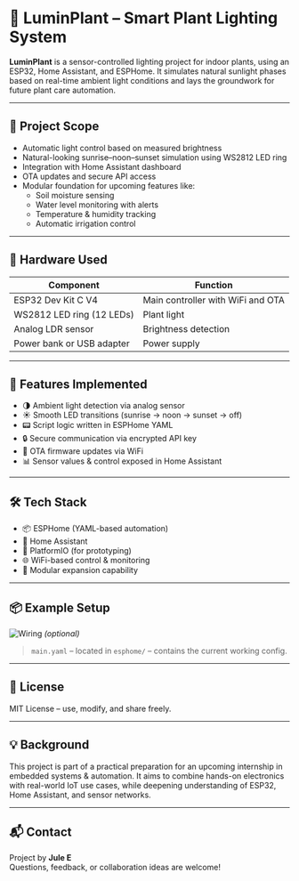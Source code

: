 # 🌱 LuminPlant – Smart Plant Lighting System

**LuminPlant** is a sensor-controlled lighting project for indoor plants, using an ESP32, Home Assistant, and ESPHome. It simulates natural sunlight phases based on real-time ambient light conditions and lays the groundwork for future plant care automation.

---

## 🎯 Project Scope

- Automatic light control based on measured brightness
- Natural-looking sunrise–noon–sunset simulation using WS2812 LED ring
- Integration with Home Assistant dashboard
- OTA updates and secure API access
- Modular foundation for upcoming features like:
  - Soil moisture sensing
  - Water level monitoring with alerts
  - Temperature & humidity tracking
  - Automatic irrigation control

---

## 🔧 Hardware Used

| Component                  | Function                                |
|----------------------------|-----------------------------------------|
| ESP32 Dev Kit C V4         | Main controller with WiFi and OTA       |
| WS2812 LED ring (12 LEDs)  | Plant light                             |
| Analog LDR sensor          | Brightness detection                    |
| Power bank or USB adapter  | Power supply                            |

---

## 🧠 Features Implemented

- 🌗 Ambient light detection via analog sensor  
- ☀️ Smooth LED transitions (sunrise → noon → sunset → off)  
- 📟 Script logic written in ESPHome YAML  
- 🔒 Secure communication via encrypted API key  
- 📡 OTA firmware updates via WiFi  
- 📊 Sensor values & control exposed in Home Assistant

---

## 🛠 Tech Stack

- 📦 ESPHome (YAML-based automation)
- 🧠 Home Assistant
- 🧰 PlatformIO (for prototyping)
- 🌐 WiFi-based control & monitoring
- 🔌 Modular expansion capability

---

## 📦 Example Setup

![Wiring](docs/images/luminplant-wiring.jpg) *(optional)*

> `main.yaml` – located in `esphome/` – contains the current working config.

---

## 📄 License

MIT License – use, modify, and share freely.

---

## 💡 Background

This project is part of a practical preparation for an upcoming internship in embedded systems & automation. It aims to combine hands-on electronics with real-world IoT use cases, while deepening understanding of ESP32, Home Assistant, and sensor networks.

---

## 📬 Contact

Project by **Jule E**  
Questions, feedback, or collaboration ideas are welcome!
